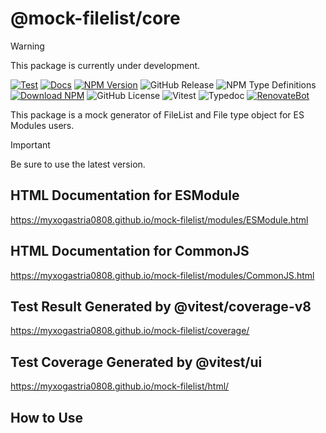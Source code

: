 # @mock-filelist/core

> [!WARNING]
> This package is currently under development.

[![Test](https://github.com/Myxogastria0808/mock-filelist/actions/workflows/core-test.yaml/badge.svg)](https://github.com/Myxogastria0808/mock-filelist/actions/workflows/core-test.yaml)
[![Docs](https://github.com/Myxogastria0808/mock-filelist/actions/workflows/docs.yaml/badge.svg)](https://github.com/Myxogastria0808/mock-filelist/actions/workflows/docs.yaml)
[![NPM Version](https://img.shields.io/npm/v/@mock-filelist/core.svg)](https://www.npmjs.com/package/@mock-filelist/core)
![GitHub Release](https://img.shields.io/github/v/release/Myxogastria0808/mock-filelist)
![NPM Type Definitions](https://img.shields.io/npm/types/@mock-filelist/core)
[![Download NPM](https://img.shields.io/npm/dm/@mock-filelist/core.svg?style=flat)](https://www.npmjs.com/package/@mock-filelist/core)
![GitHub License](https://img.shields.io/github/license/Myxogastria0808/mock-filelist)
![Vitest](https://img.shields.io/badge/-vitest-6e9f18?style=flat&logo=vitest&logoColor=ffffff)
![Typedoc](https://img.shields.io/badge/docs-typedoc-blue?style=flat-square&logo=typescript&logoColor=white)
[![RenovateBot](https://img.shields.io/badge/RenovateBot-1A1F6C?logo=renovate&logoColor=fff)](#)

This package is a mock generator of FileList and File type object for ES Modules users.

> [!IMPORTANT]
> Be sure to use the latest version.

## HTML Documentation for ESModule

https://myxogastria0808.github.io/mock-filelist/modules/ESModule.html

## HTML Documentation for CommonJS

https://myxogastria0808.github.io/mock-filelist/modules/CommonJS.html

## Test Result Generated by @vitest/coverage-v8

https://myxogastria0808.github.io/mock-filelist/coverage/

## Test Coverage Generated by @vitest/ui

https://myxogastria0808.github.io/mock-filelist/html/

## How to Use
